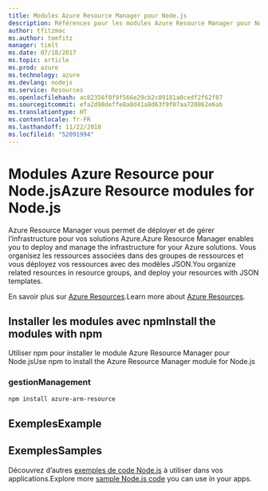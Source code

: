```yaml
---
title: Modules Azure Resource Manager pour Node.js
description: Références pour les modules Azure Resource Manager pour Node.js
author: tfitzmac
ms.author: tomfitz
manager: timlt
ms.date: 07/18/2017
ms.topic: article
ms.prod: azure
ms.technology: azure
ms.devlang: nodejs
ms.service: Resources
ms.openlocfilehash: ac82356f0f9f566e29cb2c89181a0cedf2f62f87
ms.sourcegitcommit: efa2d98deffe8a0d41a8d63f9f07aa720862e6ab
ms.translationtype: HT
ms.contentlocale: fr-FR
ms.lasthandoff: 11/22/2018
ms.locfileid: "52091994"
---
```

# <a name="azure-resource-modules-for-nodejs"></a><span data-ttu-id="66249-103">Modules Azure Resource pour Node.js</span><span class="sxs-lookup"><span data-stu-id="66249-103">Azure Resource modules for Node.js</span></span>

<span data-ttu-id="66249-104">Azure Resource Manager vous permet de déployer et de gérer l’infrastructure pour vos solutions Azure.</span><span class="sxs-lookup"><span data-stu-id="66249-104">Azure Resource Manager enables you to deploy and manage the infrastructure for your Azure solutions.</span></span> <span data-ttu-id="66249-105">Vous organisez les ressources associées dans des groupes de ressources et vous déployez vos ressources avec des modèles JSON.</span><span class="sxs-lookup"><span data-stu-id="66249-105">You organize related resources in resource groups, and deploy your resources with JSON templates.</span></span>

<span data-ttu-id="66249-106">En savoir plus sur [Azure Resources](https://docs.microsoft.com/azure/azure-resource-manager/).</span><span class="sxs-lookup"><span data-stu-id="66249-106">Learn more about [Azure Resources](https://docs.microsoft.com/azure/azure-resource-manager/).</span></span>

## <a name="install-the-modules-with-npm"></a><span data-ttu-id="66249-107">Installer les modules avec npm</span><span class="sxs-lookup"><span data-stu-id="66249-107">Install the modules with npm</span></span>

<span data-ttu-id="66249-108">Utiliser npm pour installer le module Azure Resource Manager pour Node.js</span><span class="sxs-lookup"><span data-stu-id="66249-108">Use npm to install the Azure Resource Manager module for Node.js</span></span>

### <a name="management"></a><span data-ttu-id="66249-109">gestion</span><span class="sxs-lookup"><span data-stu-id="66249-109">Management</span></span>

```bash
npm install azure-arm-resource
```

## <a name="example"></a><span data-ttu-id="66249-110">Exemples</span><span class="sxs-lookup"><span data-stu-id="66249-110">Example</span></span>

## <a name="samples"></a><span data-ttu-id="66249-111">Exemples</span><span class="sxs-lookup"><span data-stu-id="66249-111">Samples</span></span>

<span data-ttu-id="66249-112">Découvrez d’autres [exemples de code Node.js](https://azure.microsoft.com/resources/samples/?platform=nodejs) à utiliser dans vos applications.</span><span class="sxs-lookup"><span data-stu-id="66249-112">Explore more [sample Node.js code](https://azure.microsoft.com/resources/samples/?platform=nodejs) you can use in your apps.</span></span>